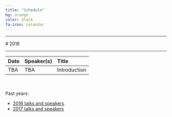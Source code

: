 ```yaml
---
title: "Schedule"
bg: orange
color: black
fa-icon: calendar
---
```


<hr>
# 2018
<hr>

| Date | Speaker(s) | Title |
|:---------|:-----------|:---------|
| TBA | TBA | Introduction |

<br><br>
Past years:

- [2016 talks and speakers](/2016)
- [2017 talks and speakers](/2001/01/04/schedule.md)
